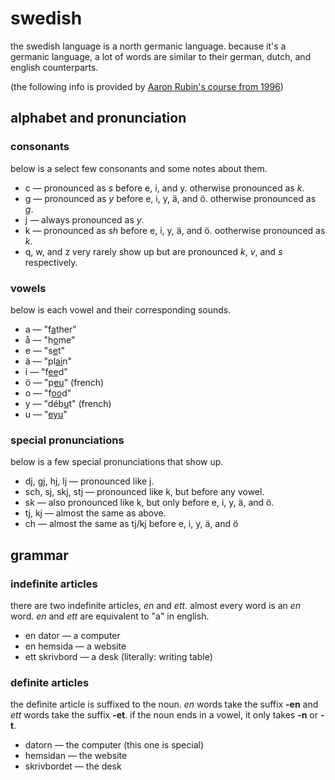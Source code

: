 # swedish
the swedish language is a north germanic language. because it's a germanic language, a lot of words are similar to their german, dutch, and english counterparts.

(the following info is provided by [Aaron Rubin's course from 1996](http://personal.psu.edu/faculty/a/d/adr10/swedish.html))


## alphabet and pronunciation
### consonants
below is a select few consonants and some notes about them.

- c &#8212; pronounced as <i>s</i> before e, i, and y. otherwise pronounced as <i>k</i>.
- g &#8212; pronounced as <i>y</i> before e, i, y, ä, and ö. otherwise pronounced as <i>g</i>.
- j &#8212; always pronounced as <i>y</i>.
- k &#8212; pronounced as <i>sh</i> before e, i, y, ä, and ö. ootherwise pronounced as <i>k</i>.
- q, w, and z very rarely show up but are pronounced <i>k</i>, <i>v</i>, and <i>s</i> respectively.

### vowels
below is each vowel and their corresponding sounds.

- a &#8212; "f<u>a</u>ther"
- å &#8212; "h<u>o</u>me"
- e &#8212; "s<u>e</u>t"
- ä &#8212; "pl<u>ai</u>n"
- i &#8212; "f<u>ee</u>d"
- ö &#8212; "p<u>eu</u>" (french)
- o &#8212; "f<u>oo</u>d"
- y &#8212; "déb<u>u</u>t" (french)
- u &#8212; "<u>eyu</u>"

### special pronunciations
below is a few special pronunciations that show up.

- dj, gj, hj, lj &#8212; pronounced like j.
- sch, sj, skj, stj &#8212; pronounced like k, but before any vowel.
- sk &#8212; also pronounced like k, but only before e, i, y, ä, and ö.
- tj, kj &#8212; almost the same as above.
- ch &#8212; almost the same as tj/kj before e, i, y, ä, and ö

## grammar
### indefinite articles
there are two indefinite articles, <i>en</i> and <i>ett</i>. almost every word is an <i>en</i> word. <i>en</i> and <i>ett</i> are equivalent to "a" in english.

  - en dator &#8212; a computer
  - en hemsida &#8212; a website
  - ett skrivbord &#8212; a desk (literally: writing table)

### definite articles
the definite article is suffixed to the noun. <i>en</i> words take the suffix <b>-en</b> and <i>ett</i> words take the suffix <b>-et</b>. if the noun ends in a vowel, it only takes <b>-n</b> or <b>-t</b>.

- datorn &#8212; the computer (this one is special)
- hemsidan &#8212; the website
- skrivbordet &#8212; the desk
